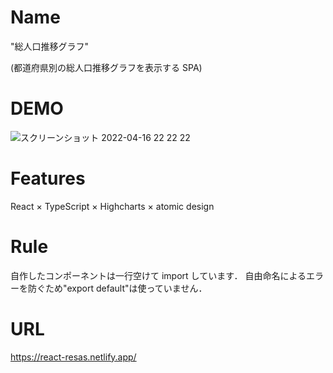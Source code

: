 # Name

"総人口推移グラフ"

(都道府県別の総人口推移グラフを表示する SPA)

# DEMO

![スクリーンショット 2022-04-16 22 22 22](https://user-images.githubusercontent.com/89487432/163676567-3bf9daef-9a7b-4bb4-8f47-ceed24450410.png)

# Features

React × TypeScript × Highcharts × atomic design

# Rule

自作したコンポーネントは一行空けて import しています．
自由命名によるエラーを防ぐため"export default"は使っていません．

# URL

https://react-resas.netlify.app/
